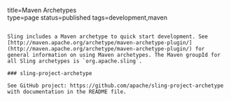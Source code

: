 title=Maven Archetypes		
type=page
status=published
tags=development,maven
~~~~~~

Sling includes a Maven archetype to quick start development. See [http://maven.apache.org/archetype/maven-archetype-plugin/](http://maven.apache.org/archetype/maven-archetype-plugin/) for general information on using Maven archetypes. The Maven groupId for all Sling archetypes is `org.apache.sling`.

### sling-project-archetype

See GitHub project: https://github.com/apache/sling-project-archetype with documentation in the README file.
